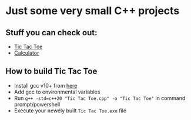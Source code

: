 # Just some very small C++ projects

## Stuff you can check out:
- [Tic Tac Toe](/C++/Tic%20Tac%20Toe/Tic%20Tac%20Toe.cpp)
- [Calculator](/C++/Calculator/Calculator.cpp)

## How to build Tic Tac Toe
- Install gcc v10+ from [here](https://winlibs.com/)
- Add gcc to environmental variables
- Run ```g++ -std=c++20 "Tic Tac Toe.cpp" -o "Tic Tac Toe"``` in command prompt/powershell
- Execute your newely built `Tic Tac Toe.exe` file
